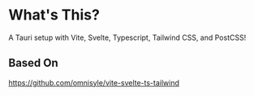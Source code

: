 # What's This?

A Tauri setup with Vite, Svelte, Typescript, Tailwind CSS, and PostCSS!

## Based On
https://github.com/omnisyle/vite-svelte-ts-tailwind
